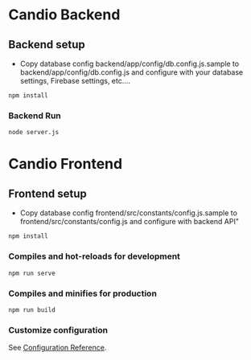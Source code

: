 # Candio Backend

## Backend setup ##
- Copy database config backend/app/config/db.config.js.sample to backend/app/config/db.config.js and configure with your database settings, Firebase settings, etc....

```
npm install
```

### Backend Run
```
node server.js
```


# Candio Frontend


## Frontend setup
- Copy database config frontend/src/constants/config.js.sample to frontend/src/constants/config.js and configure with backend API"
```
npm install
```

### Compiles and hot-reloads for development
```
npm run serve
```

### Compiles and minifies for production
```
npm run build
```

### Customize configuration
See [Configuration Reference](https://cli.vuejs.org/config/).
